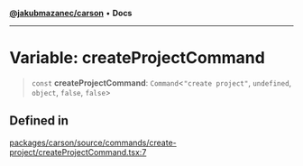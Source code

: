 [**@jakubmazanec/carson**](../README.md) • **Docs**

---

# Variable: createProjectCommand

> `const` **createProjectCommand**: `Command`\<`"create project"`, `undefined`, `object`, `false`,
> `false`\>

## Defined in

[packages/carson/source/commands/create-project/createProjectCommand.tsx:7](https://github.com/jakubmazanec/tools/blob/3137813ef46c72d3c081751f960a2aa2c61ad567/packages/carson/source/commands/create-project/createProjectCommand.tsx#L7)
